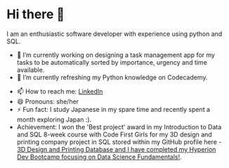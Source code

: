 # Hi there 👋

I am an enthusiastic software developer with experience using python and SQL.

- 🔭 I’m currently working on designing a task management app for my tasks to be automatically sorted by importance, urgency and time available.
- 🌱 I’m currently refreshing my Python knowledge on Codecademy.
<!-- - 👯 I’m looking to collaborate on an e-commerce website.
- 🤔 I’m looking for help with ...
- 💬 Ask me about ... 
-->
- 📫 How to reach me: <a href="https://www.linkedin.com/in/tolumorohunfola/">LinkedIn</a>
- 😄 Pronouns: she/her
- ⚡ Fun fact: I study Japanese in my spare time and recently spent a month exploring Japan :).
- Achievement: I won the 'Best project' award in my Introduction to Data and SQL 8-week course with Code First Girls for my 3D design and printing company project in SQL stored within my GitHub profile here - <a href="https://github.com/tolumorohunfola/3D-Design-and-Printing-Database">3D Design and Printing Database and I have completed my Hyperion Dev Bootcamp focusing on Data Science Fundamentals!</a>.

